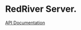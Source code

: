# RedRiver Server.

[API Documentation](https://documenter.getpostman.com/view/1600195/redriverserver-documentation/RVu5i8K1)
